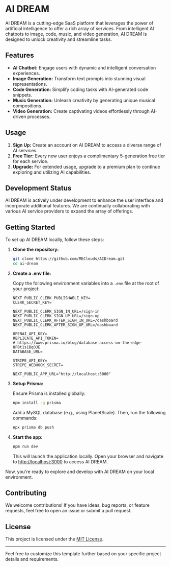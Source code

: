 # AI DREAM

AI DREAM is a cutting-edge SaaS platform that leverages the power of artificial intelligence to offer a rich array of services. From intelligent AI chatbots to image, code, music, and video generation, AI DREAM is designed to unlock creativity and streamline tasks.

## Features

- **AI Chatbot:** Engage users with dynamic and intelligent conversation experiences.
- **Image Generation:** Transform text prompts into stunning visual representations.
- **Code Generation:** Simplify coding tasks with AI-generated code snippets.
- **Music Generation:** Unleash creativity by generating unique musical compositions.
- **Video Generation:** Create captivating videos effortlessly through AI-driven processes.

## Usage

1. **Sign Up:** Create an account on AI DREAM to access a diverse range of AI services.
2. **Free Tier:** Every new user enjoys a complimentary 5-generation free tier for each service.
3. **Upgrade:** For extended usage, upgrade to a premium plan to continue exploring and utilizing AI capabilities.

## Development Status

AI DREAM is actively under development to enhance the user interface and incorporate additional features. We are continually collaborating with various AI service providers to expand the array of offerings.

## Getting Started

To set up AI DREAM locally, follow these steps:

1. **Clone the repository:**

   ```bash
   git clone https://github.com/MEClouds/AIDream.git
   cd ai-dream
   ```

2. **Create a .env file:**

   Copy the following environment variables into a `.env` file at the root of your project:

   ```env
   NEXT_PUBLIC_CLERK_PUBLISHABLE_KEY=
   CLERK_SECRET_KEY=

   NEXT_PUBLIC_CLERK_SIGN_IN_URL=/sign-in
   NEXT_PUBLIC_CLERK_SIGN_UP_URL=/sign-up
   NEXT_PUBLIC_CLERK_AFTER_SIGN_IN_URL=/dashboard
   NEXT_PUBLIC_CLERK_AFTER_SIGN_UP_URL=/dashboard

   OPENAI_API_KEY=
   REPLICATE_API_TOKEN=
   # https://www.prisma.io/blog/database-access-on-the-edge-8F0t1s1BqOJE
   DATABASE_URL=

   STRIPE_API_KEY=
   STRIPE_WEBHOOK_SECRET=

   NEXT_PUBLIC_APP_URL="http://localhost:3000"
   ```

3. **Setup Prisma:**

   Ensure Prisma is installed globally:

   ```bash
   npm install -g prisma
   ```

   Add a MySQL database (e.g., using PlanetScale). Then, run the following commands:

   ```bash
   npx prisma db push
   ```

4. **Start the app:**

   ```bash
   npm run dev
   ```

   This will launch the application locally. Open your browser and navigate to [http://localhost:3000](http://localhost:3000) to access AI DREAM.

Now, you're ready to explore and develop with AI DREAM on your local environment.

## Contributing

We welcome contributions! If you have ideas, bug reports, or feature requests, feel free to open an issue or submit a pull request.

## License

This project is licensed under the [MIT License](LICENSE).

---

Feel free to customize this template further based on your specific project details and requirements.
